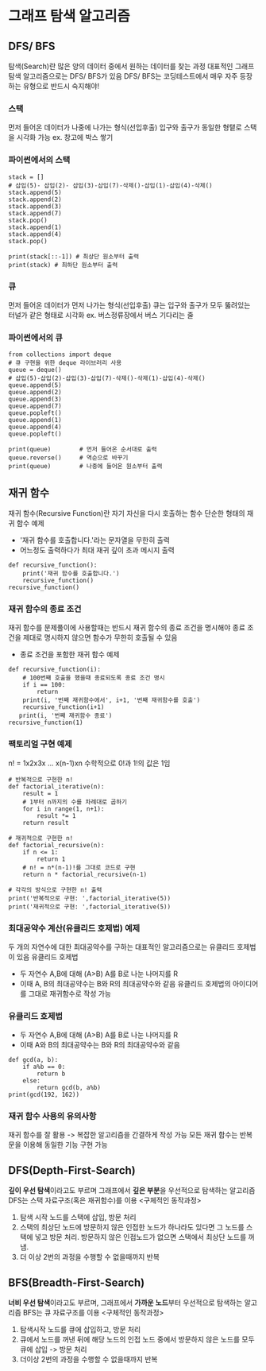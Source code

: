 # 그래프 탐색 알고리즘
## DFS/ BFS

탐색(Search)란 많은 양의 데이터 중에서 원하는 데이터를 찾는 과정
대표적인 그래프 탐색 알고리즘으로는 DFS/ BFS가 있음
DFS/ BFS는 코딩테스트에서 매우 자주 등장하는 유형으로 반드시 숙지해야!

### 스택
먼저 들어온 데이터가 나중에 나가는 형식(선입후출)
입구와 출구가 동일한 형탵로 스택을 시각화 가능
ex. 창고에 박스 쌓기

### 파이썬에서의 스택
```
stack = []
# 삽입(5)- 삽입(2)- 삽입(3)-삽입(7)-삭제()-삽입(1)-삽입(4)-삭제()
stack.append(5)
stack.append(2)
stack.append(3)
stack.append(7)
stack.pop()
stack.append(1)
stack.append(4)
stack.pop()

print(stack[::-1]) # 최상단 원소부터 출력
print(stack) # 최하단 원소부터 출력
```

### 큐
먼저 들어온 데이터가 먼저 나가는 형식(선입후출)
큐는 입구와 출구가 모두 뚫려있는 터널가 같은 형태로 시각화
ex. 버스정류장에서 버스 기다리는 줄

### 파이썬에서의 큐
```
from collections import deque
# 큐 구현을 위한 deque 라이브러리 사용
queue = deque()
# 삽입(5)-삽입(2)-삽입(3)-삽입(7)-삭제()-삭제(1)-삽입(4)-삭제()
queue.append(5)
queue.append(2)
queue.append(3)
queue.append(7)
queue.popleft()
queue.append(1)
queue.append(4)
queue.popleft()

print(queue)        # 먼저 들어온 순서대로 출력
queue.reverse()     # 역순으로 바꾸기
print(queue)        # 나중에 들어온 원소부터 출력
```
## 재귀 함수
재귀 함수(Recursive Function)란 자기 자신을 다시 호출하는 함수
단순한 형태의 재귀 함수 예제
- '재귀 함수를 호출합니다.'라는 문자열을 무한히 출력
- 어느정도  출력하다가 최대 재귀 깊이 초과 메시지 출력
```
def recursive_function():
    print('재귀 함수를 호출합니다.')
    recursive_function()
recursive_function()
```
### 재귀 함수의 종료 조건
재귀 함수를 문제풀이에 사용할때는 반드시 재귀 함수의 종료 조건을 명시해야
종료 조건을 제대로 명시하지 않으면 함수가 무한히 호출될 수 있음
- 종료 조건을 포함한 재귀 함수 예제
```
def recursive_function(i):
    # 100번째 호출을 했을때 종료되도록 종료 조건 명시
    if i == 100:
        return
    print(i, '번째 재귀함수에서', i+1, '번째 재귀함수를 호출')
    recursive_function(i+1)
   print(i, '번째 재귀함수 종료')
recursive_function(1)
```

### 팩토리얼 구현 예제
n! = 1x2x3x ... x(n-1)xn
수학적으로 0!과 1!의 값은 1임

```
# 반복적으로 구현한 n!
def factorial_iterative(n):
    result = 1
    # 1부터 n까지의 수를 차례대로 곱하기
    for i in range(1, n+1):
        result *= 1
    return result
    
# 재귀적으로 구현한 n!
def factorial_recursive(n):
    if n <= 1:
        return 1
    # n! = n*(n-1)!를 그대로 코드로 구현
    return n * factorial_recursive(n-1)

# 각각의 방식으로 구현한 n! 출력
print('반복적으로 구현: ',factorial_iterative(5))
print('재귀적으로 구현: ',factorial_iterative(5))
```
### 최대공약수 계산(유클리드 호제법) 예제
두 개의 자연수에 대한 최대공약수를 구하는 대표적인 알고리즘으로는 유클리드 호제법이 있음
유클리드 호제법
- 두 자연수 A,B에 대해 (A>B) A를 B로 나눈 나머지를 R
- 이때 A, B의 최대공약수는 B와 R의 최대공약수와 같음
유클리드 호제법의 아이디어를 그대로 재귀함수로 작성 가능
### 유클리드 호제법
- 두 자연수 A,B에 대해 (A>B) A를 B로 나눈 나머지를 R
- 이때 A와 B의 최대공약수는 B와 R의 최대공약수와 같음
```
def gcd(a, b):
    if a%b == 0:
        return b
    else:
        return gcd(b, a%b)
print(gcd(192, 162))
```
### 재귀 함수 사용의 유의사항
재귀 함수를 잘 활용 -> 복잡한 알고리즘을 간결하게 작성 가능
모든 재귀 함수는 반복문을 이용해 동일한 기능 구현 가능

## DFS(Depth-First-Search)
**깊이 우선 탐색**이라고도 부르며 그래프에서 **깊은 부분**을 우선적으로 탐색하는 알고리즘
DFS는 스택 자료구조(혹은 재귀함수)를 이용
<구체적인 동작과정>
1. 탐색 시작 노드를 스택에 삽입, 방문 처리
2. 스택의 최상단 노드에 방문하지 않은 인접한 노드가 하나라도 있다면 그 노드를 스택에 넣고 방문 처리.
방문하지 않은 인접노드가 없으면 스택에서 최상단 노드를 꺼냄.
3. 더 이상 2번의 과정을 수행할 수 없을때까지 반복

## BFS(Breadth-First-Search)
**너비 우선 탐색**이라고도 부르며, 그래프에서 **가까운 노드**부터 우선적으로 탐색하는 알고리즘
BFS는 큐 자료구조를 이용
<구체적인 동작과정>
1. 탐색시작 노드를 큐에 삽입하고, 방문 처리
2. 큐에서 노드를 꺼낸 뒤에 해당 노드의 인접 노드 중에서 방문하지 않은 노드를 모두 큐에 삽입 -> 방문 처리
3. 더이상 2번의 과정을 수행할 수 없을때까지 반복

